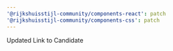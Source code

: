 ```yaml
---
'@rijkshuisstijl-community/components-react': patch
'@rijkshuisstijl-community/components-css': patch
---
```


Updated Link to Candidate
